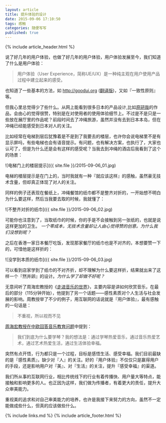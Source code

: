 ```yaml
---
layout: article
title: 提升体验的设计
date: 2015-09-06 17:10:50
tags: 感触
categories: 随便写写
published: true
---
```


{% include article_header.html %}

说了好几年的用户体验，也做了好几年的用户体验，用户体验发展至今，我们知道了什么是用户体验：

> 用户体验（User Experience，简称UE/UX）是一种纯主观在用户使用产品过程中建立起来的感受。

也知道了一些基本的方法，如 http://goodui.org ([翻译版](http://www.cnblogs.com/Wayou/p/goodui.html))，又如『一致性原则』等。

但我心里总觉得少了些什么。从网上能看到很多日本的产品设计,比如[原研哉](http://baike.baidu.com/view/1265452.htm)的作品，会由心的觉得很赞，特别是在对使用者的使用体验细节上。不过是不是只是一些放在展厅里的作品呢？前段时间去了冲绳旅游，虽然并没有去到日本本岛，但在冲绳已经能感受到日本对人的关注。

比如经常在电梯到层后犹豫着是不是到了我要去的楼层，也许你会说电梯里不是有显示屏吗，有些电梯也会有语音提示。有问题，也有解决方案，也执行了，大家也认可了，但是为什么还是会有这样的感受呢？当我去到冲绳的酒店后我看到了这个的场景：

![电梯门上的楼层提示]({{ site.file }}/2015-09-06_01.jpg)

电梯的楼层提示是在门上的，当时我就有一种『就应该这样』的感触，虽然豪无技术含量，但却真正体现了对人的关注。

同样的例子还表现在餐纸上，冲绳餐馆的纸巾都不是整齐对折的，一开始想不明白为什么要这样，然后当我要去取的时候，我就懂了：

![不整齐对折的纸巾]({{ site.file }}/2015-09-06_02.jpg)

可能你也注意到了，当取纸巾的时候，你的手是不会接触到另一张纸的，也就是说这样更加的卫生。 *一个零成本，无技术含量却让人由心觉得赞的创意。为什么我们没想到呢？*

之后在香港一家日本餐厅吃饭，发现那家餐厅的纸巾也是不对齐的，本想要赞一下的，可惜他是这样折的：

![没学到本质的纸巾]({{ site.file }}/2015-09-06_03.jpg)

可以看到店家学到了纸巾的不对齐折，却不理解为什么要这样折，结果就出来了这样一个『然并卵』的设计。*为什么学了却做不好呢？*

无意间听了周海宏教授的《[走进音乐的世界](http://v.youku.com/v_show/id_XMzkyNTU1MTA0.html)》，主要内容是讲如何欣赏音乐，在最后的部分（115分钟开始），他提到了另一个话题——感性素质对个人生活与社会发展的影响。周教授举了不少的例子，用互联网的话说就是『用户体验』，最有感触的一句话是：

> 不重视，所以视而不见

[周海宏教授在中欧回答音乐教育问题](http://v.youku.com/v_show/id_XNzAxODE2NzI0.html)中提到：

> 我们到底为什么要学琴？我的想法是：通过学琴热爱音乐，通过音乐热爱艺术，通过艺术热爱生活，通过生活体验幸福。

突然有点开悟，行为都只是一个过程，目标是感悟生活、感受幸福。我们目前最缺的是『感性素质』，缺少对『人』的关注。好的『用户体验』不仅仅只是赢得用户的手段，还是影响用户对『美』、对『生活』的关注，提升『感受幸福』的渠道。

我们所从事的互联网行业，相比传统线下的行业有着传播快、用户量大等特点，能接触和影响更多的人。也正因为这样，我们做为传播者，有着更大的责任，提升大众审美能力。

重视美的追求和对自己审美能力的培养，也许是我接下来努力的方向，虽然不一定能做成些什么，但真的应该做些什么。

{% include links.md %}
{% include article_footer.html %}